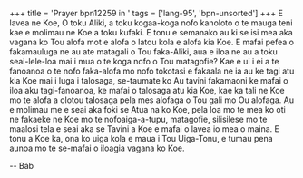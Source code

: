 +++
title = 'Prayer bpn12259 in '
tags = ['lang-95', 'bpn-unsorted']
+++
E   lavea ne Koe, O toku Aliki, a toku kogaa-koga nofo kanoloto o te mauga teni kae e molimau ne Koe a toku kufaki.  E tonu e semanako au ki se isi mea aka vagana ko Tou alofa mot e alofa o latou kola e alofa kia Koe.  E mafai pefea o fakamauluga ne au ate matagali o Tou faka-Aliki, aua e iloa ne au a toku seai-lele-loa mai i mua o te koga nofo o Tou matagofie?  Kae e ui i ei a te fanoanoa o te nofo faka-alofa mo nofo tokotasi e fakaala ne ia au ke tagi atu kia Koe mai i luga i talosaga, se-taumate ko Au tavini fakamaoni ke mafai o iloa aku tagi-fanoanoa, ke mafai o talosaga atu kia Koe, kae ka tali ne Koe mo te alofa a olotou talosaga pela mes alofaga o Tou gali mo Ou alofaga.  Au e molimau me e seai aka foki se Atua na ko Koe, pela loa mo te mea ko oti ne fakaeke ne Koe mo te nofoaiga-a-tupu, matagofie, silisilese mo te maalosi tela e seai aka se Tavini a Koe e mafai o lavea io mea o maina.  E tonu a Koe ka, ona ko uiga kola e maua i Tou Uiga-Tonu, e tumau pena aunoa mo te se-mafai o iloagia vagana ko Koe.

-- Báb
